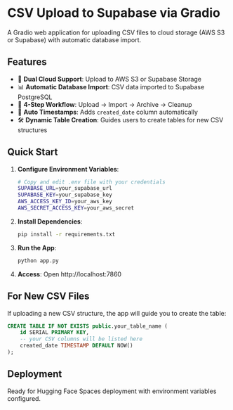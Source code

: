 # CSV Upload to Supabase via Gradio

A Gradio web application for uploading CSV files to cloud storage (AWS S3 or Supabase) with automatic database import.

## Features

- 🚀 **Dual Cloud Support**: Upload to AWS S3 or Supabase Storage
- 📊 **Automatic Database Import**: CSV data imported to Supabase PostgreSQL
- 🔄 **4-Step Workflow**: Upload → Import → Archive → Cleanup
- 📅 **Auto Timestamps**: Adds `created_date` column automatically
- 🛠️ **Dynamic Table Creation**: Guides users to create tables for new CSV structures

## Quick Start

1. **Configure Environment Variables**:
   ```bash
   # Copy and edit .env file with your credentials
   SUPABASE_URL=your_supabase_url
   SUPABASE_KEY=your_supabase_key
   AWS_ACCESS_KEY_ID=your_aws_key
   AWS_SECRET_ACCESS_KEY=your_aws_secret
   ```

2. **Install Dependencies**:
   ```bash
   pip install -r requirements.txt
   ```

3. **Run the App**:
   ```bash
   python app.py
   ```

4. **Access**: Open http://localhost:7860

## For New CSV Files

If uploading a new CSV structure, the app will guide you to create the table:

```sql
CREATE TABLE IF NOT EXISTS public.your_table_name (
    id SERIAL PRIMARY KEY,
    -- your CSV columns will be listed here
    created_date TIMESTAMP DEFAULT NOW()
);
```

## Deployment

Ready for Hugging Face Spaces deployment with environment variables configured.
